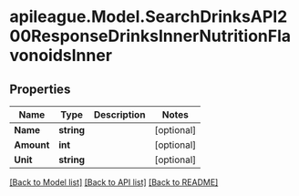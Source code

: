 # apileague.Model.SearchDrinksAPI200ResponseDrinksInnerNutritionFlavonoidsInner

## Properties

Name | Type | Description | Notes
------------ | ------------- | ------------- | -------------
**Name** | **string** |  | [optional] 
**Amount** | **int** |  | [optional] 
**Unit** | **string** |  | [optional] 

[[Back to Model list]](../README.md#documentation-for-models) [[Back to API list]](../README.md#documentation-for-api-endpoints) [[Back to README]](../README.md)

